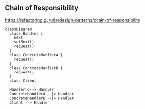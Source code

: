 ## Chain of Responsibility

https://refactoring.guru/ja/design-patterns/chain-of-responsibility

```mermaid
classDiagram
  class Handler {
    next
    setNext()
    request()
  }
  class ConcreteHandlerA {
    request()
  }
  class ConcreteHandlerB {
    request()
  }
  class Client

  Handler o--> Handler
  ConcreteHandlerA --|> Handler
  ConcreteHandlerB --|> Handler
  Client --> Handler
```
